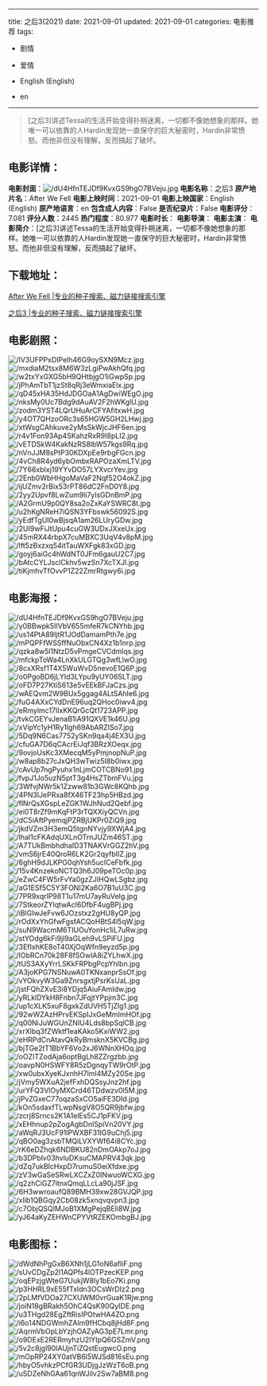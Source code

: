 
---
title: 之后3(2021)
date: 2021-09-01
updated: 2021-09-01
categories: 电影推荐
tags:
- 剧情
- 爱情

- English (English)
- en
---


> [之后3]讲述Tessa的生活开始变得扑朔迷离，一切都不像她想象的那样。她唯一可以依靠的人Hardin发现她一直保守的巨大秘密时，Hardin非常愤怒。而他非但没有理解，反而搞起了破坏。

## **电影详情**：

**电影封面**：<img src="https://image.tmdb.org/t/p/w200/dU4HfnTEJDf9KvxGS9hgO7BVeju.jpg" alt="/dU4HfnTEJDf9KvxGS9hgO7BVeju.jpg" title="/dU4HfnTEJDf9KvxGS9hgO7BVeju.jpg">
**电影名称**：之后3
**原产地片名**：After We Fell
**电影上映时间**：2021-09-01
**电影上映国家**：English (English)
**原产地语言**：en
**包含成人内容**：False
**是否纪录片**：False
**电影评分**：7.081
**评分人数**：2445
**热门程度**：80.977
**电影时长**：
**电影导演**：
**电影主演**：
**电影简介**：[之后3]讲述Tessa的生活开始变得扑朔迷离，一切都不像她想象的那样。她唯一可以依靠的人Hardin发现她一直保守的巨大秘密时，Hardin非常愤怒。而他非但没有理解，反而搞起了破坏。

## **下载地址**：
[After We Fell |专业的种子搜索、磁力链接搜索引擎](https://movie.amd794.com:2083/?search=After%20We%20Fell&ordering=&mode=match_phrase&page_size=10&page=1)

[之后3 |专业的种子搜索、磁力链接搜索引擎](https://movie.amd794.com:2083/?search=%E4%B9%8B%E5%90%8E3&ordering=&mode=match_phrase&page_size=10&page=1)
 

## **电影剧照**：
<img src="https://image.tmdb.org/t/p/original/lV3UFPPxDIPelh46G9oySXN9Mcz.jpg" alt="/lV3UFPPxDIPelh46G9oySXN9Mcz.jpg" title="/lV3UFPPxDIPelh46G9oySXN9Mcz.jpg"><img src="https://image.tmdb.org/t/p/original/mxdiaM2tsx8M6W3zLgiPwAkhQfq.jpg" alt="/mxdiaM2tsx8M6W3zLgiPwAkhQfq.jpg" title="/mxdiaM2tsx8M6W3zLgiPwAkhQfq.jpg"><img src="https://image.tmdb.org/t/p/original/w2txYxGXG5bH9QHtbjgO1iGwpSp.jpg" alt="/w2txYxGXG5bH9QHtbjgO1iGwpSp.jpg" title="/w2txYxGXG5bH9QHtbjgO1iGwpSp.jpg"><img src="https://image.tmdb.org/t/p/original/jPhAmTbT1jzSt8qRj3eWmxiaElx.jpg" alt="/jPhAmTbT1jzSt8qRj3eWmxiaElx.jpg" title="/jPhAmTbT1jzSt8qRj3eWmxiaElx.jpg"><img src="https://image.tmdb.org/t/p/original/qD45xHA35HdJDGOaA1AgDwiWEgO.jpg" alt="/qD45xHA35HdJDGOaA1AgDwiWEgO.jpg" title="/qD45xHA35HdJDGOaA1AgDwiWEgO.jpg"><img src="https://image.tmdb.org/t/p/original/nksMy0Uc7Bdg9dAuAV2F2hWKglU.jpg" alt="/nksMy0Uc7Bdg9dAuAV2F2hWKglU.jpg" title="/nksMy0Uc7Bdg9dAuAV2F2hWKglU.jpg"><img src="https://image.tmdb.org/t/p/original/zodm3YST4LQrUHuArCFYAfitxwH.jpg" alt="/zodm3YST4LQrUHuArCFYAfitxwH.jpg" title="/zodm3YST4LQrUHuArCFYAfitxwH.jpg"><img src="https://image.tmdb.org/t/p/original/y4OT7QHzoORc3s65HGW5GH2LHwj.jpg" alt="/y4OT7QHzoORc3s65HGW5GH2LHwj.jpg" title="/y4OT7QHzoORc3s65HGW5GH2LHwj.jpg"><img src="https://image.tmdb.org/t/p/original/xtWsgCAhkuve2yMsSkWjcJHF6en.jpg" alt="/xtWsgCAhkuve2yMsSkWjcJHF6en.jpg" title="/xtWsgCAhkuve2yMsSkWjcJHF6en.jpg"><img src="https://image.tmdb.org/t/p/original/r4v1Fon93Ap4SKahzRxR9I8pLI2.jpg" alt="/r4v1Fon93Ap4SKahzRxR9I8pLI2.jpg" title="/r4v1Fon93Ap4SKahzRxR9I8pLI2.jpg"><img src="https://image.tmdb.org/t/p/original/vETDSkW4KakNzRS8lbW57kgs9Rq.jpg" alt="/vETDSkW4KakNzRS8lbW57kgs9Rq.jpg" title="/vETDSkW4KakNzRS8lbW57kgs9Rq.jpg"><img src="https://image.tmdb.org/t/p/original/nVnJJM8sPtP30KDXpEe9rbgFGcn.jpg" alt="/nVnJJM8sPtP30KDXpEe9rbgFGcn.jpg" title="/nVnJJM8sPtP30KDXpEe9rbgFGcn.jpg"><img src="https://image.tmdb.org/t/p/original/4vCh8R4yd6ybOmbxRAPOzaXmLTV.jpg" alt="/4vCh8R4yd6ybOmbxRAPOzaXmLTV.jpg" title="/4vCh8R4yd6ybOmbxRAPOzaXmLTV.jpg"><img src="https://image.tmdb.org/t/p/original/7Y66xbIxj19YYvDO57LYXvcrYev.jpg" alt="/7Y66xbIxj19YYvDO57LYXvcrYev.jpg" title="/7Y66xbIxj19YYvDO57LYXvcrYev.jpg"><img src="https://image.tmdb.org/t/p/original/2Enb0WbHHgoMaVaF2Nqf52O4okZ.jpg" alt="/2Enb0WbHHgoMaVaF2Nqf52O4okZ.jpg" title="/2Enb0WbHHgoMaVaF2Nqf52O4okZ.jpg"><img src="https://image.tmdb.org/t/p/original/ijUZmv2rBix53rPT86dC2FnD0Y8.jpg" alt="/ijUZmv2rBix53rPT86dC2FnD0Y8.jpg" title="/ijUZmv2rBix53rPT86dC2FnD0Y8.jpg"><img src="https://image.tmdb.org/t/p/original/2yy2Upvf8LwZum9li7ylsGDnBmP.jpg" alt="/2yy2Upvf8LwZum9li7ylsGDnBmP.jpg" title="/2yy2Upvf8LwZum9li7ylsGDnBmP.jpg"><img src="https://image.tmdb.org/t/p/original/A2GrmU9p0QY8sa2oZxKaYSWRC8t.jpg" alt="/A2GrmU9p0QY8sa2oZxKaYSWRC8t.jpg" title="/A2GrmU9p0QY8sa2oZxKaYSWRC8t.jpg"><img src="https://image.tmdb.org/t/p/original/u2hKgNReH7iQSN3YFbswk56092S.jpg" alt="/u2hKgNReH7iQSN3YFbswk56092S.jpg" title="/u2hKgNReH7iQSN3YFbswk56092S.jpg"><img src="https://image.tmdb.org/t/p/original/yEdfTgUl0wBjsqA1am26LUryGDw.jpg" alt="/yEdfTgUl0wBjsqA1am26LUryGDw.jpg" title="/yEdfTgUl0wBjsqA1am26LUryGDw.jpg"><img src="https://image.tmdb.org/t/p/original/2UI9wFiJtUpu4cuGW3UDxJXxeUx.jpg" alt="/2UI9wFiJtUpu4cuGW3UDxJXxeUx.jpg" title="/2UI9wFiJtUpu4cuGW3UDxJXxeUx.jpg"><img src="https://image.tmdb.org/t/p/original/45mRX44rbpX7cuMBXC3UqV4v8pM.jpg" alt="/45mRX44rbpX7cuMBXC3UqV4v8pM.jpg" title="/45mRX44rbpX7cuMBXC3UqV4v8pM.jpg"><img src="https://image.tmdb.org/t/p/original/lft5zBxzxq54itTauWXFgk83xGD.jpg" alt="/lft5zBxzxq54itTauWXFgk83xGD.jpg" title="/lft5zBxzxq54itTauWXFgk83xGD.jpg"><img src="https://image.tmdb.org/t/p/original/goyj6aiGc4hWdNT0JFm6gauU2C7.jpg" alt="/goyj6aiGc4hWdNT0JFm6gauU2C7.jpg" title="/goyj6aiGc4hWdNT0JFm6gauU2C7.jpg"><img src="https://image.tmdb.org/t/p/original/bAtcCYLJsclCkhv5wzSn7XcTXJl.jpg" alt="/bAtcCYLJsclCkhv5wzSn7XcTXJl.jpg" title="/bAtcCYLJsclCkhv5wzSn7XcTXJl.jpg"><img src="https://image.tmdb.org/t/p/original/tiKjmhvTfOvvP1Z22ZmrRtgwy6i.jpg" alt="/tiKjmhvTfOvvP1Z22ZmrRtgwy6i.jpg" title="/tiKjmhvTfOvvP1Z22ZmrRtgwy6i.jpg">

## **电影海报**：
<img src="https://image.tmdb.org/t/p/original/dU4HfnTEJDf9KvxGS9hgO7BVeju.jpg" alt="/dU4HfnTEJDf9KvxGS9hgO7BVeju.jpg" title="/dU4HfnTEJDf9KvxGS9hgO7BVeju.jpg"><img src="https://image.tmdb.org/t/p/original/y0BBwpk5IIVbV655mfeR7kCNYhb.jpg" alt="/y0BBwpk5IIVbV655mfeR7kCNYhb.jpg" title="/y0BBwpk5IIVbV655mfeR7kCNYhb.jpg"><img src="https://image.tmdb.org/t/p/original/us14PtA89IjtR1JOdDamamPth7e.jpg" alt="/us14PtA89IjtR1JOdDamamPth7e.jpg" title="/us14PtA89IjtR1JOdDamamPth7e.jpg"><img src="https://image.tmdb.org/t/p/original/mPQPFfWSSffNuObxCN4Xz1b1nrp.jpg" alt="/mPQPFfWSSffNuObxCN4Xz1b1nrp.jpg" title="/mPQPFfWSSffNuObxCN4Xz1b1nrp.jpg"><img src="https://image.tmdb.org/t/p/original/qzka8w5l1NtzD5vPmgeCVCdmlqs.jpg" alt="/qzka8w5l1NtzD5vPmgeCVCdmlqs.jpg" title="/qzka8w5l1NtzD5vPmgeCVCdmlqs.jpg"><img src="https://image.tmdb.org/t/p/original/mfckpToWa4LnXkULGTQg3wfLlwO.jpg" alt="/mfckpToWa4LnXkULGTQg3wfLlwO.jpg" title="/mfckpToWa4LnXkULGTQg3wfLlwO.jpg"><img src="https://image.tmdb.org/t/p/original/8cxXRsf1T4X5WuWvD5nevoE1Q6P.jpg" alt="/8cxXRsf1T4X5WuWvD5nevoE1Q6P.jpg" title="/8cxXRsf1T4X5WuWvD5nevoE1Q6P.jpg"><img src="https://image.tmdb.org/t/p/original/o0PgoBD6jLYId3LYpu9yUY06SLT.jpg" alt="/o0PgoBD6jLYId3LYpu9yUY06SLT.jpg" title="/o0PgoBD6jLYId3LYpu9yUY06SLT.jpg"><img src="https://image.tmdb.org/t/p/original/oFD7P27KtiS613e5vEEkBFJaCzs.jpg" alt="/oFD7P27KtiS613e5vEEkBFJaCzs.jpg" title="/oFD7P27KtiS613e5vEEkBFJaCzs.jpg"><img src="https://image.tmdb.org/t/p/original/wAEQvm2W9BUx5ggag4ALtSAhIe6.jpg" alt="/wAEQvm2W9BUx5ggag4ALtSAhIe6.jpg" title="/wAEQvm2W9BUx5ggag4ALtSAhIe6.jpg"><img src="https://image.tmdb.org/t/p/original/fuG4AXxCYdDnE96uq2QHoc0iwv4.jpg" alt="/fuG4AXxCYdDnE96uq2QHoc0iwv4.jpg" title="/fuG4AXxCYdDnE96uq2QHoc0iwv4.jpg"><img src="https://image.tmdb.org/t/p/original/eRmylmc17IIxKKQrGcQt1723APP.jpg" alt="/eRmylmc17IIxKKQrGcQt1723APP.jpg" title="/eRmylmc17IIxKKQrGcQt1723APP.jpg"><img src="https://image.tmdb.org/t/p/original/tvkCGEYvJenaB1iA91QXVE1k46U.jpg" alt="/tvkCGEYvJenaB1iA91QXVE1k46U.jpg" title="/tvkCGEYvJenaB1iA91QXVE1k46U.jpg"><img src="https://image.tmdb.org/t/p/original/xVipYc1yH1Ry1lgh69AbARZISo7.jpg" alt="/xVipYc1yH1Ry1lgh69AbARZISo7.jpg" title="/xVipYc1yH1Ry1lgh69AbARZISo7.jpg"><img src="https://image.tmdb.org/t/p/original/5Dq9N6Cas7752ySKn9qa4j4EX3U.jpg" alt="/5Dq9N6Cas7752ySKn9qa4j4EX3U.jpg" title="/5Dq9N6Cas7752ySKn9qa4j4EX3U.jpg"><img src="https://image.tmdb.org/t/p/original/cfuGA7D6qCAcrEiJqf3BRzXOeqx.jpg" alt="/cfuGA7D6qCAcrEiJqf3BRzXOeqx.jpg" title="/cfuGA7D6qCAcrEiJqf3BRzXOeqx.jpg"><img src="https://image.tmdb.org/t/p/original/9ovjoUsKc3XMecqM5yPmjnopNuP.jpg" alt="/9ovjoUsKc3XMecqM5yPmjnopNuP.jpg" title="/9ovjoUsKc3XMecqM5yPmjnopNuP.jpg"><img src="https://image.tmdb.org/t/p/original/w8ap8b27cJxQH3wTwiz5I8b0iwx.jpg" alt="/w8ap8b27cJxQH3wTwiz5I8b0iwx.jpg" title="/w8ap8b27cJxQH3wTwiz5I8b0iwx.jpg"><img src="https://image.tmdb.org/t/p/original/cAvUp7ngPyuhx1nLjmCOTCBNo91.jpg" alt="/cAvUp7ngPyuhx1nLjmCOTCBNo91.jpg" title="/cAvUp7ngPyuhx1nLjmCOTCBNo91.jpg"><img src="https://image.tmdb.org/t/p/original/fvpJ1Jo5uzN5ptT3g4HsZTbmFVu.jpg" alt="/fvpJ1Jo5uzN5ptT3g4HsZTbmFVu.jpg" title="/fvpJ1Jo5uzN5ptT3g4HsZTbmFVu.jpg"><img src="https://image.tmdb.org/t/p/original/3WfvjNWr5k1Zzww81b3GWc8KQhb.jpg" alt="/3WfvjNWr5k1Zzww81b3GWc8KQhb.jpg" title="/3WfvjNWr5k1Zzww81b3GWc8KQhb.jpg"><img src="https://image.tmdb.org/t/p/original/4PN3lJePRxa8fX46TF23hp5HBzd.jpg" alt="/4PN3lJePRxa8fX46TF23hp5HBzd.jpg" title="/4PN3lJePRxa8fX46TF23hp5HBzd.jpg"><img src="https://image.tmdb.org/t/p/original/flNrQsXGspLeZGK1WJhNud2Qebf.jpg" alt="/flNrQsXGspLeZGK1WJhNud2Qebf.jpg" title="/flNrQsXGspLeZGK1WJhNud2Qebf.jpg"><img src="https://image.tmdb.org/t/p/original/ei0T8rZf9mKqFtP3rTQXXiyQCVn.jpg" alt="/ei0T8rZf9mKqFtP3rTQXXiyQCVn.jpg" title="/ei0T8rZf9mKqFtP3rTQXXiyQCVn.jpg"><img src="https://image.tmdb.org/t/p/original/dC5iAftPyemqjPZRBjUKPr0ZiQ9.jpg" alt="/dC5iAftPyemqjPZRBjUKPr0ZiQ9.jpg" title="/dC5iAftPyemqjPZRBjUKPr0ZiQ9.jpg"><img src="https://image.tmdb.org/t/p/original/jkdVZm3H3emQ5tgnNYvjy9XWjA4.jpg" alt="/jkdVZm3H3emQ5tgnNYvjy9XWjA4.jpg" title="/jkdVZm3H3emQ5tgnNYvjy9XWjA4.jpg"><img src="https://image.tmdb.org/t/p/original/lhaI1cFKAdqUXLnOTrnJUZm46ST.jpg" alt="/lhaI1cFKAdqUXLnOTrnJUZm46ST.jpg" title="/lhaI1cFKAdqUXLnOTrnJUZm46ST.jpg"><img src="https://image.tmdb.org/t/p/original/A7TUkBmbhdhaID3TNAKVrGGZ2hV.jpg" alt="/A7TUkBmbhdhaID3TNAKVrGGZ2hV.jpg" title="/A7TUkBmbhdhaID3TNAKVrGGZ2hV.jpg"><img src="https://image.tmdb.org/t/p/original/vmS6jrE40QroR6LK2Gr2qyfbIIZ.jpg" alt="/vmS6jrE40QroR6LK2Gr2qyfbIIZ.jpg" title="/vmS6jrE40QroR6LK2Gr2qyfbIIZ.jpg"><img src="https://image.tmdb.org/t/p/original/6ghH9dJLKPG0qhYsh5ucICeFbfk.jpg" alt="/6ghH9dJLKPG0qhYsh5ucICeFbfk.jpg" title="/6ghH9dJLKPG0qhYsh5ucICeFbfk.jpg"><img src="https://image.tmdb.org/t/p/original/15v4KnzekoNCTQ3h6J09peTOc0p.jpg" alt="/15v4KnzekoNCTQ3h6J09peTOc0p.jpg" title="/15v4KnzekoNCTQ3h6J09peTOc0p.jpg"><img src="https://image.tmdb.org/t/p/original/eZwC4FW5rFvYa0gzZJIHQwLSgbz.jpg" alt="/eZwC4FW5rFvYa0gzZJIHQwLSgbz.jpg" title="/eZwC4FW5rFvYa0gzZJIHQwLSgbz.jpg"><img src="https://image.tmdb.org/t/p/original/aG1ESf5C5Y3FONI2Ka6O7B1uU3C.jpg" alt="/aG1ESf5C5Y3FONI2Ka6O7B1uU3C.jpg" title="/aG1ESf5C5Y3FONI2Ka6O7B1uU3C.jpg"><img src="https://image.tmdb.org/t/p/original/7PR9xqrlP98T1u17mU7ayRuVeIg.jpg" alt="/7PR9xqrlP98T1u17mU7ayRuVeIg.jpg" title="/7PR9xqrlP98T1u17mU7ayRuVeIg.jpg"><img src="https://image.tmdb.org/t/p/original/7StkeorZYlqtwAcI6DfbF4ugBPj.jpg" alt="/7StkeorZYlqtwAcI6DfbF4ugBPj.jpg" title="/7StkeorZYlqtwAcI6DfbF4ugBPj.jpg"><img src="https://image.tmdb.org/t/p/original/iBlGIwJeFvw6JOzstxz2gHU8yQP.jpg" alt="/iBlGIwJeFvw6JOzstxz2gHU8yQP.jpg" title="/iBlGIwJeFvw6JOzstxz2gHU8yQP.jpg"><img src="https://image.tmdb.org/t/p/original/rOdXxYhGfwFgsfACQoHBtS4l5qW.jpg" alt="/rOdXxYhGfwFgsfACQoHBtS4l5qW.jpg" title="/rOdXxYhGfwFgsfACQoHBtS4l5qW.jpg"><img src="https://image.tmdb.org/t/p/original/suN9WacmM6TIUOuYonHc1iL7uRw.jpg" alt="/suN9WacmM6TIUOuYonHc1iL7uRw.jpg" title="/suN9WacmM6TIUOuYonHc1iL7uRw.jpg"><img src="https://image.tmdb.org/t/p/original/stYOdg6kFi9jl9aGLeh9vLSPiFU.jpg" alt="/stYOdg6kFi9jl9aGLeh9vLSPiFU.jpg" title="/stYOdg6kFi9jl9aGLeh9vLSPiFU.jpg"><img src="https://image.tmdb.org/t/p/original/3EfIxhKE8oT40XjOqWfn9eyzd5p.jpg" alt="/3EfIxhKE8oT40XjOqWfn9eyzd5p.jpg" title="/3EfIxhKE8oT40XjOqWfn9eyzd5p.jpg"><img src="https://image.tmdb.org/t/p/original/lObRCn70k28F8fSOwlA8iZYLhwX.jpg" alt="/lObRCn70k28F8fSOwlA8iZYLhwX.jpg" title="/lObRCn70k28F8fSOwlA8iZYLhwX.jpg"><img src="https://image.tmdb.org/t/p/original/tUS3AXyYrrLSKkFRPbgPcpYhIbn.jpg" alt="/tUS3AXyYrrLSKkFRPbgPcpYhIbn.jpg" title="/tUS3AXyYrrLSKkFRPbgPcpYhIbn.jpg"><img src="https://image.tmdb.org/t/p/original/A3joKPG7NSNuwA0TKNxanprSsOf.jpg" alt="/A3joKPG7NSNuwA0TKNxanprSsOf.jpg" title="/A3joKPG7NSNuwA0TKNxanprSsOf.jpg"><img src="https://image.tmdb.org/t/p/original/vYOkvyW3Ga9ZnrsgxtjPsrKsUaL.jpg" alt="/vYOkvyW3Ga9ZnrsgxtjPsrKsUaL.jpg" title="/vYOkvyW3Ga9ZnrsgxtjPsrKsUaL.jpg"><img src="https://image.tmdb.org/t/p/original/jstFQhZXvE3i8YDjq5AiuFAmIdw.jpg" alt="/jstFQhZXvE3i8YDjq5AiuFAmIdw.jpg" title="/jstFQhZXvE3i8YDjq5AiuFAmIdw.jpg"><img src="https://image.tmdb.org/t/p/original/yRLklDYkH8Fnbn7JFqjtYPpjm3C.jpg" alt="/yRLklDYkH8Fnbn7JFqjtYPpjm3C.jpg" title="/yRLklDYkH8Fnbn7JFqjtYPpjm3C.jpg"><img src="https://image.tmdb.org/t/p/original/up1cXLK5xuF8gxkZdUVH5TjZlg1.jpg" alt="/up1cXLK5xuF8gxkZdUVH5TjZlg1.jpg" title="/up1cXLK5xuF8gxkZdUVH5TjZlg1.jpg"><img src="https://image.tmdb.org/t/p/original/92wWZAzHPrvEKSpIJxGeMmImHOf.jpg" alt="/92wWZAzHPrvEKSpIJxGeMmImHOf.jpg" title="/92wWZAzHPrvEKSpIJxGeMmImHOf.jpg"><img src="https://image.tmdb.org/t/p/original/q00NiJuWGUnZNIU4Lds8bpSqlCB.jpg" alt="/q00NiJuWGUnZNIU4Lds8bpSqlCB.jpg" title="/q00NiJuWGUnZNIU4Lds8bpSqlCB.jpg"><img src="https://image.tmdb.org/t/p/original/xrXlbq3fZWktf1eaKAko5KxiWW2.jpg" alt="/xrXlbq3fZWktf1eaKAko5KxiWW2.jpg" title="/xrXlbq3fZWktf1eaKAko5KxiWW2.jpg"><img src="https://image.tmdb.org/t/p/original/eHRPdCnAtavQkRyBmsknX5KVCBg.jpg" alt="/eHRPdCnAtavQkRyBmsknX5KVCBg.jpg" title="/eHRPdCnAtavQkRyBmsknX5KVCBg.jpg"><img src="https://image.tmdb.org/t/p/original/bjTGe2tT1BbYF6Vo2xJ6WNnXHOq.jpg" alt="/bjTGe2tT1BbYF6Vo2xJ6WNnXHOq.jpg" title="/bjTGe2tT1BbYF6Vo2xJ6WNnXHOq.jpg"><img src="https://image.tmdb.org/t/p/original/oOZITZodAja6optBgLh8ZZrgzbb.jpg" alt="/oOZITZodAja6optBgLh8ZZrgzbb.jpg" title="/oOZITZodAja6optBgLh8ZZrgzbb.jpg"><img src="https://image.tmdb.org/t/p/original/oavpN0HSWFY8R5zDgnqyTW9rOtP.jpg" alt="/oavpN0HSWFY8R5zDgnqyTW9rOtP.jpg" title="/oavpN0HSWFY8R5zDgnqyTW9rOtP.jpg"><img src="https://image.tmdb.org/t/p/original/xw0ubxXyeKJxnhH7lmI4MZy20Se.jpg" alt="/xw0ubxXyeKJxnhH7lmI4MZy20Se.jpg" title="/xw0ubxXyeKJxnhH7lmI4MZy20Se.jpg"><img src="https://image.tmdb.org/t/p/original/jVmy5WXuA2jefFxhDQSsyJnz2hf.jpg" alt="/jVmy5WXuA2jefFxhDQSsyJnz2hf.jpg" title="/jVmy5WXuA2jefFxhDQSsyJnz2hf.jpg"><img src="https://image.tmdb.org/t/p/original/urYFQ3VlOyMXCrd46TDdwzv0l5M.jpg" alt="/urYFQ3VlOyMXCrd46TDdwzv0l5M.jpg" title="/urYFQ3VlOyMXCrd46TDdwzv0l5M.jpg"><img src="https://image.tmdb.org/t/p/original/jPvZGxeC77oqzaSxCO5aiFE3DId.jpg" alt="/jPvZGxeC77oqzaSxCO5aiFE3DId.jpg" title="/jPvZGxeC77oqzaSxCO5aiFE3DId.jpg"><img src="https://image.tmdb.org/t/p/original/kOn5sdaxfTLwpNsgV8O5QR9jbfw.jpg" alt="/kOn5sdaxfTLwpNsgV8O5QR9jbfw.jpg" title="/kOn5sdaxfTLwpNsgV8O5QR9jbfw.jpg"><img src="https://image.tmdb.org/t/p/original/zcrj8Srncs2K1A1elEs5CJ1pFKV.jpg" alt="/zcrj8Srncs2K1A1elEs5CJ1pFKV.jpg" title="/zcrj8Srncs2K1A1elEs5CJ1pFKV.jpg"><img src="https://image.tmdb.org/t/p/original/xEHhnup2pZogAgbDnlSpiVn20VY.jpg" alt="/xEHhnup2pZogAgbDnlSpiVn20VY.jpg" title="/xEHhnup2pZogAgbDnlSpiVn20VY.jpg"><img src="https://image.tmdb.org/t/p/original/aWqRJ3UcF91lPWXBF31IG9uChj5.jpg" alt="/aWqRJ3UcF91lPWXBF31IG9uChj5.jpg" title="/aWqRJ3UcF91lPWXBF31IG9uChj5.jpg"><img src="https://image.tmdb.org/t/p/original/qBO0ag3zsbTMQiLVXYWf64i8CYc.jpg" alt="/qBO0ag3zsbTMQiLVXYWf64i8CYc.jpg" title="/qBO0ag3zsbTMQiLVXYWf64i8CYc.jpg"><img src="https://image.tmdb.org/t/p/original/rK6eDZhqk6NDBKU82nDmOAkp7oJ.jpg" alt="/rK6eDZhqk6NDBKU82nDmOAkp7oJ.jpg" title="/rK6eDZhqk6NDBKU82nDmOAkp7oJ.jpg"><img src="https://image.tmdb.org/t/p/original/b3DPblv03hvluDKsuCMAPRV43qk.jpg" alt="/b3DPblv03hvluDKsuCMAPRV43qk.jpg" title="/b3DPblv03hvluDKsuCMAPRV43qk.jpg"><img src="https://image.tmdb.org/t/p/original/dZq7ukBIcHxpD7rumuS0eiXfdxe.jpg" alt="/dZq7ukBIcHxpD7rumuS0eiXfdxe.jpg" title="/dZq7ukBIcHxpD7rumuS0eiXfdxe.jpg"><img src="https://image.tmdb.org/t/p/original/zV3wGaSeSRwLXCZxZ0INwuoWCXG.jpg" alt="/zV3wGaSeSRwLXCZxZ0INwuoWCXG.jpg" title="/zV3wGaSeSRwLXCZxZ0INwuoWCXG.jpg"><img src="https://image.tmdb.org/t/p/original/q2zhCiGZ7itnxQmqLLcLa90jJSF.jpg" alt="/q2zhCiGZ7itnxQmqLLcLa90jJSF.jpg" title="/q2zhCiGZ7itnxQmqLLcLa90jJSF.jpg"><img src="https://image.tmdb.org/t/p/original/6H3wwroaufQ89BMH39xw28GVJQP.jpg" alt="/6H3wwroaufQ89BMH39xw28GVJQP.jpg" title="/6H3wwroaufQ89BMH39xw28GVJQP.jpg"><img src="https://image.tmdb.org/t/p/original/xIib1QBGqy2Cb08zk5xnqvqvpn3.jpg" alt="/xIib1QBGqy2Cb08zk5xnqvqvpn3.jpg" title="/xIib1QBGqy2Cb08zk5xnqvqvpn3.jpg"><img src="https://image.tmdb.org/t/p/original/c7ObjQSQlMJoB1XMgPejqBEli8W.jpg" alt="/c7ObjQSQlMJoB1XMgPejqBEli8W.jpg" title="/c7ObjQSQlMJoB1XMgPejqBEli8W.jpg"><img src="https://image.tmdb.org/t/p/original/yJ64aKyZEHWnCPYVtRZEKOmbgBJ.jpg" alt="/yJ64aKyZEHWnCPYVtRZEKOmbgBJ.jpg" title="/yJ64aKyZEHWnCPYVtRZEKOmbgBJ.jpg">

## **电影图标**：
<img src="https://image.tmdb.org/t/p/original/dWdNhPgGxB6XNh1jLG1oN6afIiF.png" alt="/dWdNhPgGxB6XNh1jLG1oN6afIiF.png" title="/dWdNhPgGxB6XNh1jLG1oN6afIiF.png"><img src="https://image.tmdb.org/t/p/original/sUvCDgZp2l1AQPfs4lOTPzecKEP.png" alt="/sUvCDgZp2l1AQPfs4lOTPzecKEP.png" title="/sUvCDgZp2l1AQPfs4lOTPzecKEP.png"><img src="https://image.tmdb.org/t/p/original/oqEPzjgWteG7UukjW8ly1bEo7Ki.png" alt="/oqEPzjgWteG7UukjW8ly1bEo7Ki.png" title="/oqEPzjgWteG7UukjW8ly1bEo7Ki.png"><img src="https://image.tmdb.org/t/p/original/p3HHRL9xE55fTxldn3OCsWrDIz2.png" alt="/p3HHRL9xE55fTxldn3OCsWrDIz2.png" title="/p3HHRL9xE55fTxldn3OCsWrDIz2.png"><img src="https://image.tmdb.org/t/p/original/2pLMfVDOa27CXUWM0vrGuaK1Rjw.png" alt="/2pLMfVDOa27CXUWM0vrGuaK1Rjw.png" title="/2pLMfVDOa27CXUWM0vrGuaK1Rjw.png"><img src="https://image.tmdb.org/t/p/original/joiN18gBRakh5OhC4QsK90QyIDE.png" alt="/joiN18gBRakh5OhC4QsK90QyIDE.png" title="/joiN18gBRakh5OhC4QsK90QyIDE.png"><img src="https://image.tmdb.org/t/p/original/u3THgd28EgZftRisIPOtwHA4ZO.png" alt="/u3THgd28EgZftRisIPOtwHA4ZO.png" title="/u3THgd28EgZftRisIPOtwHA4ZO.png"><img src="https://image.tmdb.org/t/p/original/i6o14NDGWmhZAlm9fHCbq8jHd8F.png" alt="/i6o14NDGWmhZAlm9fHCbq8jHd8F.png" title="/i6o14NDGWmhZAlm9fHCbq8jHd8F.png"><img src="https://image.tmdb.org/t/p/original/AqrmVbOpLbYzjhOAZyAG3pE7Lmr.png" alt="/AqrmVbOpLbYzjhOAZyAG3pE7Lmr.png" title="/AqrmVbOpLbYzjhOAZyAG3pE7Lmr.png"><img src="https://image.tmdb.org/t/p/original/o9DExE2RERmyhzU2lYIpQ6GSZmV.png" alt="/o9DExE2RERmyhzU2lYIpQ6GSZmV.png" title="/o9DExE2RERmyhzU2lYIpQ6GSZmV.png"><img src="https://image.tmdb.org/t/p/original/5v2c8jgl90IAUjnTiZQstEugwcO.png" alt="/5v2c8jgl90IAUjnTiZQstEugwcO.png" title="/5v2c8jgl90IAUjnTiZQstEugwcO.png"><img src="https://image.tmdb.org/t/p/original/mOpRP24XY0atVB6l5WJSd816sEu.png" alt="/mOpRP24XY0atVB6l5WJSd816sEu.png" title="/mOpRP24XY0atVB6l5WJSd816sEu.png"><img src="https://image.tmdb.org/t/p/original/hbyO5vhkzPCfGR3UDjgJzWzT6oB.png" alt="/hbyO5vhkzPCfGR3UDjgJzWzT6oB.png" title="/hbyO5vhkzPCfGR3UDjgJzWzT6oB.png"><img src="https://image.tmdb.org/t/p/original/uSDZeNhGAa61qnWJilv2Sw7aBM8.png" alt="/uSDZeNhGAa61qnWJilv2Sw7aBM8.png" title="/uSDZeNhGAa61qnWJilv2Sw7aBM8.png">
